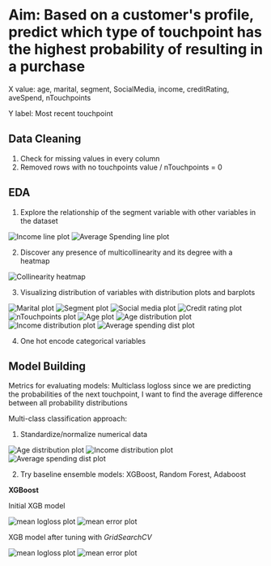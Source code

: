 # Aim: Based on a customer's profile, predict which type of touchpoint has the highest probability of resulting in a purchase
X value: age, marital, segment, SocialMedia, income, creditRating, aveSpend, nTouchpoints

Y label: Most recent touchpoint
## Data Cleaning
1. Check for missing values in every column
2. Removed rows with no touchpoints value / nTouchpoints = 0
## EDA
1. Explore the relationship of the segment variable with other variables in the dataset

![Income line plot](/images/plot1.png)
![Average Spending line plot](/images/plot2.png)

2. Discover any presence of multicollinearity and its degree with a heatmap

![Collinearity heatmap](/images/plot3.png)

3. Visualizing distribution of variables with distribution plots and barplots

![Marital plot](/images/plot4.png)
![Segment plot](/images/plot5.png)
![Social media plot](/images/plot6.png)
![Credit rating plot](/images/plot7.png)
![nTouchpoints plot](/images/plot8.png)
![Age plot](/images/plot9.png)
![Age distribution plot](/images/plot10.png)
![Income distribution plot](/images/plot11.png)
![Average spending dist plot](/images/plot12.png)

4. One hot encode categorical variables

## Model Building

Metrics for evaluating models: Multiclass logloss since we are predicting the probabilities of the next touchpoint, I want to find the average difference between all probability distributions

Multi-class classification approach: 

1. Standardize/normalize numerical data

![Age distribution plot](/images/plot13.png)
![Income distribution plot](/images/plot14.png)
![Average spending dist plot](/images/plot15.png)

2. Try baseline ensemble models:  XGBoost, Random Forest, Adaboost

**XGBoost**

Initial XGB model

![mean logloss plot](/images/plot16.png)
![mean error plot](/images/plot17.png)

XGB model after tuning with *GridSearchCV*

![mean logloss plot](/images/plot18.png)
![mean error plot](/images/plot19.png)
